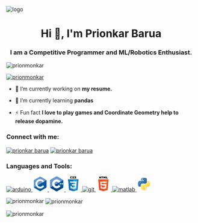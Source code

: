 ![logo](https://github.com/prionMONKar/prionMONKar/blob/main/ezgif.com-video-to-gif.gif)
<h1 align="center">Hi 👋, I'm Prionkar Barua</h1>
<h3 align="center">I am a Competitive Programmer and ML/Robotics Enthusiast.</h3>

<p align="left"> <img src="https://komarev.com/ghpvc/?username=prionmonkar&label=Profile%20views&color=0e75b6&style=flat" alt="prionmonkar" /> </p>

<p align="left"> <a href="https://github.com/ryo-ma/github-profile-trophy"><img src="https://github-profile-trophy.vercel.app/?username=prionmonkar" alt="prionmonkar" /></a> </p>

- 🔭 I’m currently working on **my resume.**

- 🌱 I’m currently learning **pandas**

- ⚡ Fun fact **I love to play games and Coordinate Geometry help to release dopamine.**

<h3 align="left">Connect with me:</h3>
<p align="left">
<a href="https://linkedin.com/in/prionkar barua" target="blank"><img align="center" src="https://raw.githubusercontent.com/rahuldkjain/github-profile-readme-generator/master/src/images/icons/Social/linked-in-alt.svg" alt="prionkar barua" height="30" width="40" /></a>
<a href="https://fb.com/prionkar barua" target="blank"><img align="center" src="https://raw.githubusercontent.com/rahuldkjain/github-profile-readme-generator/master/src/images/icons/Social/facebook.svg" alt="prionkar barua" height="30" width="40" /></a>
</p>

<h3 align="left">Languages and Tools:</h3>
<p align="left"> <a href="https://www.arduino.cc/" target="_blank" rel="noreferrer"> <img src="https://cdn.worldvectorlogo.com/logos/arduino-1.svg" alt="arduino" width="40" height="40"/> </a> <a href="https://www.cprogramming.com/" target="_blank" rel="noreferrer"> <img src="https://raw.githubusercontent.com/devicons/devicon/master/icons/c/c-original.svg" alt="c" width="40" height="40"/> </a> <a href="https://www.w3schools.com/cpp/" target="_blank" rel="noreferrer"> <img src="https://raw.githubusercontent.com/devicons/devicon/master/icons/cplusplus/cplusplus-original.svg" alt="cplusplus" width="40" height="40"/> </a> <a href="https://www.w3schools.com/css/" target="_blank" rel="noreferrer"> <img src="https://raw.githubusercontent.com/devicons/devicon/master/icons/css3/css3-original-wordmark.svg" alt="css3" width="40" height="40"/> </a> <a href="https://git-scm.com/" target="_blank" rel="noreferrer"> <img src="https://www.vectorlogo.zone/logos/git-scm/git-scm-icon.svg" alt="git" width="40" height="40"/> </a> <a href="https://www.w3.org/html/" target="_blank" rel="noreferrer"> <img src="https://raw.githubusercontent.com/devicons/devicon/master/icons/html5/html5-original-wordmark.svg" alt="html5" width="40" height="40"/> </a> <a href="https://www.mathworks.com/" target="_blank" rel="noreferrer"> <img src="https://upload.wikimedia.org/wikipedia/commons/2/21/Matlab_Logo.png" alt="matlab" width="40" height="40"/> </a> <a href="https://www.python.org" target="_blank" rel="noreferrer"> <img src="https://raw.githubusercontent.com/devicons/devicon/master/icons/python/python-original.svg" alt="python" width="40" height="40"/> </a> </p>

<p><img align="left" src="https://github-readme-stats.vercel.app/api/top-langs?username=prionmonkar&show_icons=true&locale=en&layout=compact" alt="prionmonkar" /></p>

<p>&nbsp;<img align="center" src="https://github-readme-stats.vercel.app/api?username=prionmonkar&show_icons=true&locale=en" alt="prionmonkar" /></p>

<p><img align="center" src="https://github-readme-streak-stats.herokuapp.com/?user=prionmonkar&" alt="prionmonkar" /></p>
